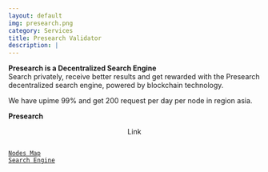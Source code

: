 ```yaml
---
layout: default
img: presearch.png
category: Services
title: Presearch Validator
description: |
---
```

<b>Presearch is a Decentralized Search Engine  </b> <br>
Search privately, receive better results and get rewarded with the Presearch decentralized search engine, powered by blockchain technology.

We have upime 99% and get 200 request per day per node in region asia.

<b> Presearch </b>
<p align="center">Link</p>
<pre>
<code align="center">
<a href="https://mainnet-launch.presearch.com/" target="_blank">Nodes Map</a>
<a href="https://presearch.com/" target="_blank">Search Engine</a>
</code>
</pre>
